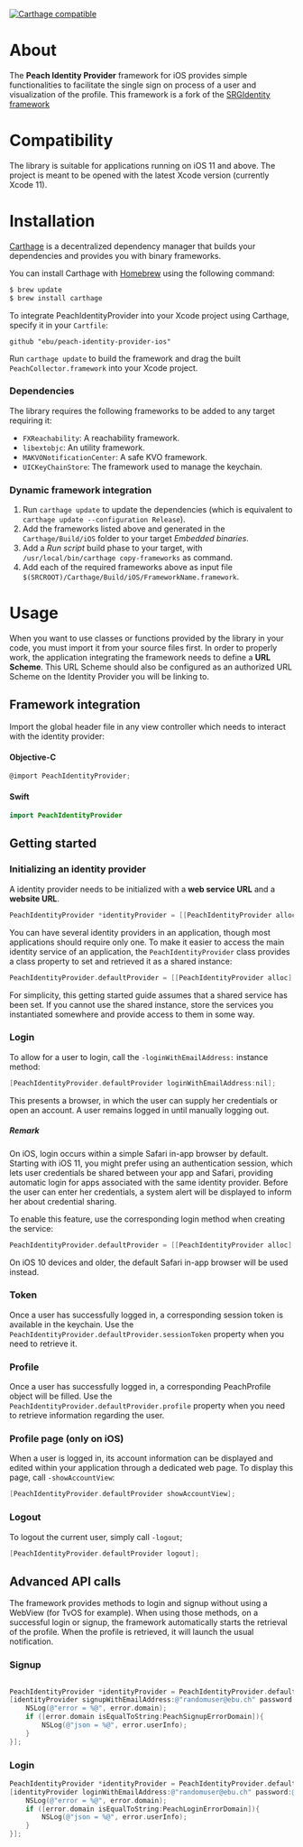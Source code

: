 

[![Carthage compatible](https://img.shields.io/badge/Carthage-compatible-4BC51D.svg?style=flat)](https://github.com/Carthage/Carthage)

# About

The **Peach Identity Provider** framework for iOS provides simple functionalities to facilitate the single sign on process of a user and visualization of the profile.
This framework is a fork of the [SRGIdentity framework](https://github.com/SRGSSR/srgidentity-apple)

# Compatibility

The library is suitable for applications running on iOS 11 and above. The project is meant to be opened with the latest Xcode version (currently Xcode 11).

# Installation

[Carthage](https://github.com/Carthage/Carthage) is a decentralized dependency manager that builds your dependencies and provides you with binary frameworks.

You can install Carthage with [Homebrew](http://brew.sh/) using the following command:

```bash
$ brew update
$ brew install carthage
```

To integrate PeachIdentityProvider into your Xcode project using Carthage, specify it in your `Cartfile`:

```ogdl
github "ebu/peach-identity-provider-ios"
```

Run `carthage update` to build the framework and drag the built `PeachCollector.framework` into your Xcode project.

### Dependencies
The library requires the following frameworks to be added to any target requiring it:
-   `FXReachability`: A reachability framework.
-   `libextobjc`: An utility framework.
-   `MAKVONotificationCenter`: A safe KVO framework.
-   `UICKeyChainStore`: The framework used to manage the keychain.

### Dynamic framework integration

1.  Run `carthage update` to update the dependencies (which is equivalent to `carthage update --configuration Release`).
2.  Add the frameworks listed above and generated in the `Carthage/Build/iOS` folder to your target _Embedded binaries_.
3.  Add a _Run script_ build phase to your target, with `/usr/local/bin/carthage copy-frameworks` as command.
4.  Add each of the required frameworks above as input file `$(SRCROOT)/Carthage/Build/iOS/FrameworkName.framework`.

# Usage

When you want to use classes or functions provided by the library in your code, you must import it from your source files first.
In order to properly work, the application integrating the framework needs to define a **URL Scheme**. 
This URL Scheme should also be configured as an authorized URL Scheme on the Identity Provider you will be linking to.

## Framework integration
Import the global header file in any view controller which needs to interact with the identity provider:
#### Objective-C
```objectivec
@import PeachIdentityProvider;
```
#### Swift
```swift
import PeachIdentityProvider
```

## Getting started
### Initializing an identity provider
A identity provider needs to be initialized with a **web service URL** and a **website URL**.

```objectivec
PeachIdentityProvider *identityProvider = [[PeachIdentityProvider alloc] initWithWebserviceURL:[NSURL URLWithString:@"https://peach-staging.ebu.io/idp/api"] websiteURL:[NSURL URLWithString:@"https://peach-staging.ebu.io/idp"]]; 
```
You can have several identity providers in an application, though most applications should require only one. To make it easier to access the main identity service of an application, the `PeachIdentityProvider` class provides a class property to set and retrieved it as a shared instance:

```objectivec
PeachIdentityProvider.defaultProvider = [[PeachIdentityProvider alloc] initWithWebserviceURL:webserviceURL websiteURL:websiteURL]; 
```

For simplicity, this getting started guide assumes that a shared service has been set. If you cannot use the shared instance, store the services you instantiated somewhere and provide access to them in some way.

### Login

To allow for a user to login, call the `-loginWithEmailAddress:` instance method:
```objectivec
[PeachIdentityProvider.defaultProvider loginWithEmailAddress:nil];
```
This presents a browser, in which the user can supply her credentials or open an account.
A user remains logged in until manually logging out.

##### Remark

On iOS, login occurs within a simple Safari in-app browser by default. Starting with iOS 11, you might prefer using an authentication session, which lets user credentials be shared between your app and Safari, providing automatic login for apps associated with the same identity provider. Before the user can enter her credentials, a system alert will be displayed to inform her about credential sharing.

To enable this feature, use the corresponding login method when creating the service:
```objectivec
PeachIdentityProvider.defaultProvider = [[PeachIdentityProvider alloc] initWithWebserviceURL:webserviceURL websiteURL:websiteURL loginMethod:PeachIdentityProviderLoginMethodAuthenticationSession];
```
On iOS 10 devices and older, the default Safari in-app browser will be used instead.

### Token

Once a user has successfully logged in, a corresponding session token is available in the keychain. Use the `PeachIdentityProvider.defaultProvider.sessionToken` property when you need to retrieve it.

### Profile

Once a user has successfully logged in, a corresponding PeachProfile object will be filled. Use the `PeachIdentityProvider.defaultProvider.profile` property when you need to retrieve information regarding the user.

### Profile page (only on iOS)

When a user is logged in, its account information can be displayed and edited within your application through a dedicated web page. To display this page, call `-showAccountView`:
```objectivec
[PeachIdentityProvider.defaultProvider showAccountView];
```

### Logout

To logout the current user, simply call `-logout`;
```objectivec
[PeachIdentityProvider.defaultProvider logout];
```

## Advanced API calls

The framework provides methods to login and signup without using a WebView (for TvOS for example).
When using those methods, on a successful login or signup, the framework automatically starts the retrieval of the profile. When the profile is retrieved, it will launch the usual notification.

### Signup

```objectivec

PeachIdentityProvider *identityProvider = PeachIdentityProvider.defaultProvider;
[identityProvider signupWithEmailAddress:@"randomuser@ebu.ch" password:@"str0NgP@ssW0rd" completionBlock:^(NSError * _Nullable error) {
    NSLog(@"error = %@", error.domain);
    if ([error.domain isEqualToString:PeachSignupErrorDomain]){
        NSLog(@"json = %@", error.userInfo);
    }
}];
```

### Login

```objectivec
PeachIdentityProvider *identityProvider = PeachIdentityProvider.defaultProvider;
[identityProvider loginWithEmailAddress:@"randomuser@ebu.ch" password:@"str0NgP@ssW0rd" completionBlock:^(NSError * _Nullable error) {
    NSLog(@"error = %@", error.domain);
    if ([error.domain isEqualToString:PeachLoginErrorDomain]){
        NSLog(@"json = %@", error.userInfo);
    }
}];
```
